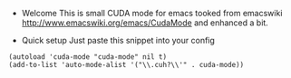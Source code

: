 + Welcome
This is small CUDA mode for emacs tooked from emacswiki
http://www.emacswiki.org/emacs/CudaMode and enhanced a bit.

+ Quick setup
Just paste this snippet into your config

```
(autoload 'cuda-mode "cuda-mode" nil t)
(add-to-list 'auto-mode-alist '("\\.cuh?\\'" . cuda-mode))
```

